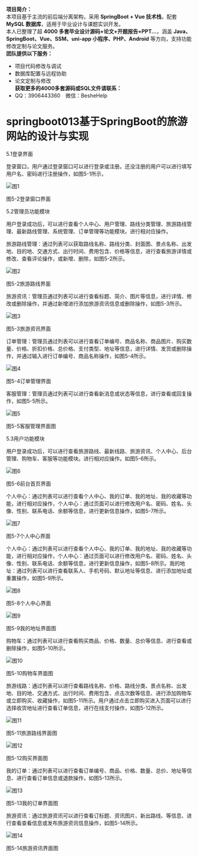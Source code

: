 **项目简介：**  
本项目基于主流的前后端分离架构，采用 **SpringBoot + Vue 技术栈**，配套 **MySQL 数据库**，适用于毕业设计与课题实训开发。  
本人已整理了超 **4000 多套毕业设计源码+论文+开题报告+PPT...**，涵盖 **Java、SpringBoot、Vue、SSM、uni-app 小程序、PHP、Android** 等方向，支持功能修改定制与论文服务。  
**团队提供以下服务：**  
- 项目代码修改与调试  
- 数据库配置与远程协助  
- 论文定制与修改  
**获取更多的4000多套源码或SQL文件请联系：**  
- QQ：3906443360 微信：BesheHelp


# springboot013基于SpringBoot的旅游网站的设计与实现





5.1登录界面

登录窗口，用户通过登录窗口可以进行登录或注册。还没注册的用户可以进行填写用户名、密码进行注册操作，如图5-1所示，

![图1](images/image_0.png)

图5-2登录窗口界面

5.2管理员功能模块

用户登录成功后，可以进行查看个人中心、用户管理、路线分类管理、旅游路线管理、最新路线管理、系统管理、订单管理等功能模块。进行相对应操作。

旅游路线管理：通过列表可以获取路线名称、路线分类、封面图、景点名称、出发地、目的地、交通方式、出行时间、费用包含、价格等信息，进行查看旅游详情或修改、查看评论操作，或新增、删除，如图5-2所示。

![图2](images/image_1.png)

图5-2旅游路线界面

旅游资讯：管理员通过列表可以进行查看标题、简介、图片等信息，进行详情、修改或删除操作，并通过新增进行添加旅游资讯信息或删除操作，如图5-3所示。

![图3](images/image_2.png)

图5-3旅游资讯界面

订单管理：管理员通过列表可以进行查看订单编号、商品名称、商品图片、购买数量、价格、折扣价格、总价格、支付类型、地址等信息，进行详情、发货或删除操作，并通过输入进行订单编号、商品名称操作，如图5-4所示。

![图4](images/image_3.png)

图5-4订单管理界面

客服管理：管理员通过列表可以进行查看新消息或状态等信息，进行查看或回复操作，如图5-5所示。

![图5](images/image_4.png)

图5-5客服管理界面图

5.3用户功能模块

用户登录成功后，可以进行查看旅游路线、最新线路、旅游资讯、个人中心、后台管理、购物车、客服等功能模块。进行相对应操作。如图5-6所示。

![图6](images/image_5.png)

图5-6前台首页界面

个人中心：通过列表可以进行查看个人中心、我的订单、我的地址、我的收藏等功能，进行相对应操作，个人中心：通过页面可以进行修改用户名、密码、姓名、头像、性别、联系电话、余额等信息，进行更新信息操作，如图5-7所示。

![图7](images/image_6.png)

图5-7个人中心界面

个人中心：通过列表可以进行查看个人中心、我的订单、我的地址、我的收藏等功能，进行相对应操作，个人中心：通过页面可以进行修改用户名、密码、姓名、头像、性别、联系电话、余额等信息，进行更新信息操作，如图5-8所示。我的地址：通过列表可以进行查看联系人、手机号码、默认地址等信息、进行添加地址或重置操作，如图5-9所示。

![图8](images/image_7.png)

图5-8个人中心界面

![图9](images/image_8.png)

图5-9我的地址界面图

购物车：通过列表可以进行查看购买商品、价格、数量、总价等信息、进行查看或删除操作，如图5-10所示。

![图10](images/image_9.png)

图5-10购物车界面图

旅游线路：通过列表可以进行查看路线名称、价格、路线分类、景点名称、出发地、目的地、交通方式、出行时间、费用包含、点击次数等信息、进行添加购物车或立即购买、收藏操作，如图5-11所示。用户通过点击立即购买进入页面可以进行选择收货地址进行查看订单信息，进行在线支付操作，如图5-12所示。

![图11](images/image_10.png)

图5-11旅游路线界面图

![图12](images/image_11.png)

图5-12购买界面图

我的订单：通过列表可以进行查看订单编号、商品、价格、数量、总价、地址等信息、进行查看订单信息或退款操作，如图5-13所示。

![图13](images/image_12.png)

图5-13我的订单界面图

旅游资讯：通过旅游资讯可以进行查看订标题、资讯图片、新出路线、等信息、进行查看查看信息或发布旅游资讯信息操作，如图5-14所示。

![图14](images/image_13.png)

图5-14旅游资讯界面图